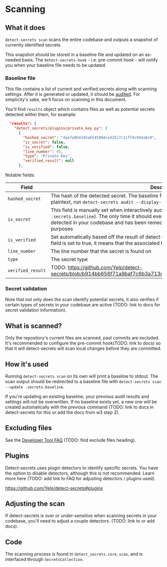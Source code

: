 # Scanning

## What it does

`detect-secrets scan` scans the entire codebase and outputs a snapshot of currently identified secrets.

This snapshot should be stored in a baseline file and updated on an as-needed basis. The `detect-secrets-hook` - i.e. pre-commit hook - will notify you when your baseline file needs to be updated.

### Baseline file

This file contains a list of current and verified secrets along with scanning settings. After it is generated or updated, it should be [audited](./audit.md). For simplicity's sake, we'll focus on scanning in this document.

You'll find `results` object which contains files as well as potential secrets detected within them, for example:

```json
  "results": {
    "detect_secrets/plugins/private_key.py": [
      {
        "hashed_secret": "daefe0b4345a654580dcad25c7c11ff4c944a8c0",
        "is_secret": false,
        "is_verified": false,
        "line_number": 45,
        "type": "Private Key",
        "verified_result": null
      },
```

Notable fields:

| Field             | Description                                                                                                                                                                                                                                                                                     |
| ----------------- | ----------------------------------------------------------------------------------------------------------------------------------------------------------------------------------------------------------------------------------------------------------------------------------------------- |
| `hashed_secret`   | The hash of the detected secret. The baseline file will not record raw secrets. To see them in plaintext, run `detect-secrets audit --display-results .secrets.baseline`.                                                                                                                       |
| `is_secret`       | This field is manually set when interactively auditing a baseline file (`detect-secrets audit .secrets.baseline`). The only time it should ever be true is when a valid secret has been detected in your codebase and has been remediated. This field is for auditing / record-keeping purposes |
| `is_verified`     | Set automatically based off the result of detect-secrets validating if your secret is active. If this field is set to true, it means that the associated token is active and requires remediation.                                                                                              |
| `line_number`     | The line number that the secret is found on                                                                                                                                                                                                                                                     |
| `type`            | The secret type                                                                                                                                                                                                                                                                                 |
| `verified_result` | TODO: https://github.com/Yelp/detect-secrets/blob/b914bb656f71a9baf7c6b3a713d4a8a1eb8f4436/detect_secrets/plugins/base.py                                                                                                                                                                       |

### Secret validation

Note that not only does the scan identify potential secrets, it also verifies if certain types of secrets in your codebase are active (TODO: link to docs for secret validation information).

## What is scanned?

Only the repository's current files are scanned, past commits are excluded. It's recommended to configure the pre-commit hook(TODO: link to docs) so that it will detect-secrets will scan local changes before they are committed.

## How it's used

Running `detect-secrets scan` on its own will print a baseline to stdout. The scan output should be redirected to a baseline file with `detect-secrets scan --update .secrets.baseline`.

If you're updating an existing baseline, your previous audit results and settings will not be overwritten. If no baseline exists yet, a new one will be created automatically with the previous command (TODO: link to docs in detect-secrets for this or add the docs from w3 step 2).

## Excluding files

See the [Developer Tool FAQ](./developer-tool-faq.md#) (TODO: find exclude files heading).

## Plugins

Detect-secrets uses plugin detectors to identify specific secrets. You have the option to disable detectors, although this is not recommended. Learn more here (TODO: add link to FAQ for adjusting detectors / plugins used).

https://github.com/Yelp/detect-secrets#plugins

## Adjusting the scan

If detect-secrets is over or under-sensitive when scanning secrets in your codebase, you'll need to adjust a couple detectors. (TODO: link to or add docs).

## Code

The scanning process is found in `detect_secrets.core.scan`, and is interfaced through `SecretsCollection`.
